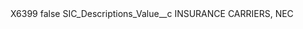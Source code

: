 <?xml version="1.0" encoding="UTF-8"?>
<CustomMetadata xmlns="http://soap.sforce.com/2006/04/metadata" xmlns:xsi="http://www.w3.org/2001/XMLSchema-instance" xmlns:xsd="http://www.w3.org/2001/XMLSchema">
    <label>X6399</label>
    <protected>false</protected>
    <values>
        <field>SIC_Descriptions_Value__c</field>
        <value xsi:type="xsd:string">INSURANCE CARRIERS, NEC</value>
    </values>
</CustomMetadata>
